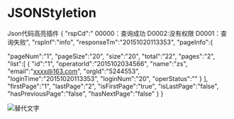 # JSONStyletion
Json代码高亮插件
{
  "rspCd":" 00000：查询成功  D0002:没有权限 D0001：查询失败",
  "rspInf":"info",
  "responseTm":"20151020113353",
  "pageInfo":{

  "pageNum":"1",
  "pageSize":"20",
  "size":"20",
  "total":"22",
  "pages":"2",
  "list":[
  {
  "id":"1",
  "operatorId":"2015102034566",
  "name":"zs",
  "email":"xxxx@163.com",
  "orgId":"5244553",
  "loginTime":"20151020113353",
  "loginNum":"20",
  "operStatus":""
  }
  ],
  "firstPage":"1",
  "lastPage":"2",
  "isFirstPage":"true",
  "isLastPage":"false",
  "hasPreviousPage":"false",
  "hasNextPage":"false"
  }
  }
  
![替代文字](https://wt-prj.oss.aliyuncs.com/a53eab7612854969b8d7efa68845f7a6/7a9ca610-e6f5-4b98-8f7d-86953dd8f5b3.png)
